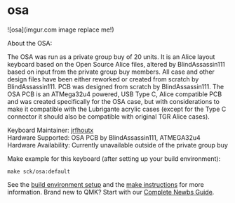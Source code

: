 # osa

![osa](imgur.com image replace me!)

About the OSA:

The OSA was run as a private group buy of 20 units. It is an Alice layout keyboard based on the Open Source Alice files, altered by BlindAssassin111 based on input from the private group buy members.
All case and other design files have been either reworked or created from scratch by BlindAssassin111. PCB was designed from scratch by BlindAssassin111.
The OSA PCB is an ATMega32u4 powered, USB Type C, Alice compatible PCB and was created specifically for the OSA case, but with considerations to make it compatible with the Lubrigante acrylic cases (except for the Type C connector it should also be compatible with original TGR Alice cases).

Keyboard Maintainer: [jrfhoutx](https://github.com/jrfhoutx)  
Hardware Supported: OSA PCB by BlindAssassin111, ATMEGA32u4
Hardware Availability: Currently unavailable outside of the private group buy

Make example for this keyboard (after setting up your build environment):

    make sck/osa:default

See the [build environment setup](https://docs.qmk.fm/#/getting_started_build_tools) and the [make instructions](https://docs.qmk.fm/#/getting_started_make_guide) for more information. Brand new to QMK? Start with our [Complete Newbs Guide](https://docs.qmk.fm/#/newbs).
